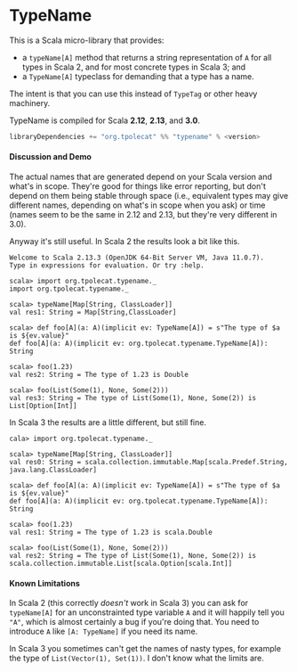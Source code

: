 # TypeName

This is a Scala micro-library that provides:

- a `typeName[A]` method that returns a string representation of `A` for all types in Scala 2, and for most concrete types in Scala 3; and
- a `TypeName[A]` typeclass for demanding that a type has a name.

The intent is that you can use this instead of `TypeTag` or other heavy machinery.

TypeName is compiled for Scala **2.12**, **2.13**, and **3.0**.


```scala
libraryDependencies += "org.tpolecat" %% "typename" % <version>
```

#### Discussion and Demo

The actual names that are generated depend on your Scala version and what's in scope. They're good for things like error reporting, but don't depend on them being stable through space (i.e., equivalent types may give different names, depending on what's in scope when you ask) or time (names seem to be the same in 2.12 and 2.13, but they're very different in 3.0).

Anyway it's still useful. In Scala 2 the results look a bit like this.

```
Welcome to Scala 2.13.3 (OpenJDK 64-Bit Server VM, Java 11.0.7).
Type in expressions for evaluation. Or try :help.

scala> import org.tpolecat.typename._
import org.tpolecat.typename._

scala> typeName[Map[String, ClassLoader]]
val res1: String = Map[String,ClassLoader]

scala> def foo[A](a: A)(implicit ev: TypeName[A]) = s"The type of $a is ${ev.value}"
def foo[A](a: A)(implicit ev: org.tpolecat.typename.TypeName[A]): String

scala> foo(1.23)
val res2: String = The type of 1.23 is Double

scala> foo(List(Some(1), None, Some(2)))
val res3: String = The type of List(Some(1), None, Some(2)) is List[Option[Int]]
```

In Scala 3 the results are a little different, but still fine.

```
cala> import org.tpolecat.typename._

scala> typeName[Map[String, ClassLoader]]
val res0: String = scala.collection.immutable.Map[scala.Predef.String, java.lang.ClassLoader]

scala> def foo[A](a: A)(implicit ev: TypeName[A]) = s"The type of $a is ${ev.value}"
def foo[A](a: A)(implicit ev: org.tpolecat.typename.TypeName[A]): String

scala> foo(1.23)
val res1: String = The type of 1.23 is scala.Double

scala> foo(List(Some(1), None, Some(2)))
val res2: String = The type of List(Some(1), None, Some(2)) is scala.collection.immutable.List[scala.Option[scala.Int]]
```

#### Known Limitations

In Scala 2 (this correctly *doesn't* work in Scala 3) you can ask for `typeName[A]` for an unconstrainted type variable `A` and it will happily tell you `"A"`, which is almost certainly a bug if you're doing that. You need to introduce `A` like `[A: TypeName]` if you need its name.

In Scala 3 you sometimes can't get the names of nasty types, for example the type of `List(Vector(1), Set(1))`. I don't know what the limits are.



